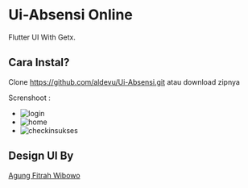 # Ui-Absensi Online

Flutter UI With Getx.

## Cara Instal?

Clone https://github.com/aldevu/Ui-Absensi.git atau download zipnya

Screnshoot :

- ![login](https://i.ibb.co/R3vXhMQ/login.png)
- ![home](https://i.ibb.co/dJvPMsY/checkin.png)
- ![checkinsukses](https://i.ibb.co/R9f4T4j/checkin-sukses.png)

## Design UI By

[Agung Fitrah Wibowo](https://www.figma.com/community/file/981348088010371384)
